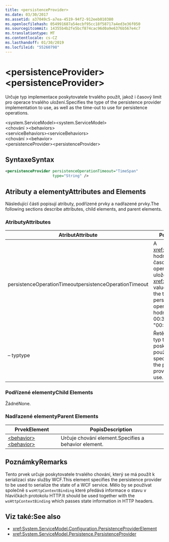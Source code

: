 ```yaml
---
title: <persistenceProvider>
ms.date: 03/30/2017
ms.assetid: a37049c5-a7ea-4519-94f2-912eeb010380
ms.openlocfilehash: 054991687a54ecbf95cc18f58717a4ed3e36f050
ms.sourcegitcommit: 14355b4b2fe5bcf874cac96d0a9e6376b567e4c7
ms.translationtype: MT
ms.contentlocale: cs-CZ
ms.lasthandoff: 01/30/2019
ms.locfileid: "55260798"
---
```

# <a name="persistenceprovider"></a><span data-ttu-id="97067-101">\<persistenceProvider></span><span class="sxs-lookup"><span data-stu-id="97067-101">\<persistenceProvider></span></span>
<span data-ttu-id="97067-102">Určuje typ implementace poskytovatele trvalého použít, jakož i časový limit pro operace trvalého uložení.</span><span class="sxs-lookup"><span data-stu-id="97067-102">Specifies the type of the persistence provider implementation to use, as well as the time-out to use for persistence operations.</span></span>  
  
 <span data-ttu-id="97067-103">\<system.ServiceModel></span><span class="sxs-lookup"><span data-stu-id="97067-103">\<system.ServiceModel></span></span>  
<span data-ttu-id="97067-104">\<chování ></span><span class="sxs-lookup"><span data-stu-id="97067-104">\<behaviors></span></span>  
<span data-ttu-id="97067-105">\<serviceBehaviors></span><span class="sxs-lookup"><span data-stu-id="97067-105">\<serviceBehaviors></span></span>  
<span data-ttu-id="97067-106">\<chování ></span><span class="sxs-lookup"><span data-stu-id="97067-106">\<behavior></span></span>  
<span data-ttu-id="97067-107">\<persistenceProvider></span><span class="sxs-lookup"><span data-stu-id="97067-107">\<persistenceProvider></span></span>  
  
## <a name="syntax"></a><span data-ttu-id="97067-108">Syntaxe</span><span class="sxs-lookup"><span data-stu-id="97067-108">Syntax</span></span>  
  
```xml  
<persistenceProvider persistenceOperationTimeout="TimeSpan"
                     type="String" />
```  
  
## <a name="attributes-and-elements"></a><span data-ttu-id="97067-109">Atributy a elementy</span><span class="sxs-lookup"><span data-stu-id="97067-109">Attributes and Elements</span></span>  
 <span data-ttu-id="97067-110">Následující části popisují atributy, podřízené prvky a nadřazené prvky.</span><span class="sxs-lookup"><span data-stu-id="97067-110">The following sections describe attributes, child elements, and parent elements.</span></span>  
  
### <a name="attributes"></a><span data-ttu-id="97067-111">Atributy</span><span class="sxs-lookup"><span data-stu-id="97067-111">Attributes</span></span>  
  
|<span data-ttu-id="97067-112">Atribut</span><span class="sxs-lookup"><span data-stu-id="97067-112">Attribute</span></span>|<span data-ttu-id="97067-113">Popis</span><span class="sxs-lookup"><span data-stu-id="97067-113">Description</span></span>|  
|---------------|-----------------|  
|<span data-ttu-id="97067-114">persistenceOperationTimeout</span><span class="sxs-lookup"><span data-stu-id="97067-114">persistenceOperationTimeout</span></span>|<span data-ttu-id="97067-115">A <xref:System.TimeSpan> hodnota, která určuje časový limit pro operace trvalého uložení.</span><span class="sxs-lookup"><span data-stu-id="97067-115">A <xref:System.TimeSpan> value that specifies the time-out used for persistence operations.</span></span> <span data-ttu-id="97067-116">Výchozí hodnota je "00: 00:30".</span><span class="sxs-lookup"><span data-stu-id="97067-116">The default is "00:00:30".</span></span>|  
|<span data-ttu-id="97067-117">– typ</span><span class="sxs-lookup"><span data-stu-id="97067-117">type</span></span>|<span data-ttu-id="97067-118">Řetězec, který určuje typ továrny poskytovatele trvalosti používat.</span><span class="sxs-lookup"><span data-stu-id="97067-118">A string that specifies the type of the persistence provider factory to use.</span></span>|  
  
### <a name="child-elements"></a><span data-ttu-id="97067-119">Podřízené elementy</span><span class="sxs-lookup"><span data-stu-id="97067-119">Child Elements</span></span>  
 <span data-ttu-id="97067-120">Žádné</span><span class="sxs-lookup"><span data-stu-id="97067-120">None.</span></span>  
  
### <a name="parent-elements"></a><span data-ttu-id="97067-121">Nadřazené elementy</span><span class="sxs-lookup"><span data-stu-id="97067-121">Parent Elements</span></span>  
  
|<span data-ttu-id="97067-122">Prvek</span><span class="sxs-lookup"><span data-stu-id="97067-122">Element</span></span>|<span data-ttu-id="97067-123">Popis</span><span class="sxs-lookup"><span data-stu-id="97067-123">Description</span></span>|  
|-------------|-----------------|  
|[<span data-ttu-id="97067-124">\<behavior></span><span class="sxs-lookup"><span data-stu-id="97067-124">\<behavior></span></span>](../../../../../docs/framework/configure-apps/file-schema/wcf/behavior-of-endpointbehaviors.md)|<span data-ttu-id="97067-125">Určuje chování element.</span><span class="sxs-lookup"><span data-stu-id="97067-125">Specifies a behavior element.</span></span>|  
  
## <a name="remarks"></a><span data-ttu-id="97067-126">Poznámky</span><span class="sxs-lookup"><span data-stu-id="97067-126">Remarks</span></span>  
 <span data-ttu-id="97067-127">Tento prvek určuje poskytovatele trvalého chování, který se má použít k serializaci stav služby WCF.</span><span class="sxs-lookup"><span data-stu-id="97067-127">This element specifies the persistence provider to be used to serialize the state of a WCF service.</span></span> <span data-ttu-id="97067-128">Mělo by se používat společně s `wsHttpContextBinding` které předává informace o stavu v hlavičkách protokolu HTTP.</span><span class="sxs-lookup"><span data-stu-id="97067-128">It should be used together with the `wsHttpContextBinding` which passes state information in HTTP headers.</span></span>  
  
## <a name="see-also"></a><span data-ttu-id="97067-129">Viz také:</span><span class="sxs-lookup"><span data-stu-id="97067-129">See also</span></span>
- <xref:System.ServiceModel.Configuration.PersistenceProviderElement>
- <xref:System.ServiceModel.Persistence.PersistenceProvider>
